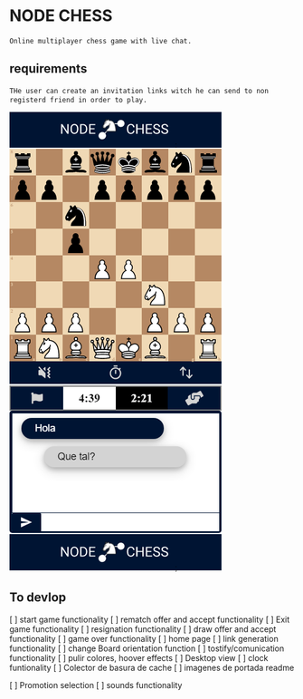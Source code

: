 # NODE CHESS

    Online multiplayer chess game with live chat.

## requirements

    THe user can create an invitation links witch he can send to non registerd friend in order to play.

![Game Page Movile View](./_docs/design/GamePageMovileView.png "Game Page Movile View")

## To devlop

[ ] start game functionality
[ ] rematch offer and accept functionality
[ ] Exit game functionality
[ ] resignation functionality
[ ] draw offer and accept functionality
[ ] game over functionality
[ ] home page
[ ] link generation functionality
[ ] change Board orientation function
[ ] tostify/comunication functionality
[ ] pulir colores, hoover effects
[ ] Desktop view
[ ] clock funtionality
[ ] Colector de basura de cache
[ ] imagenes de portada readme

[ ] Promotion selection
[ ] sounds functionality
